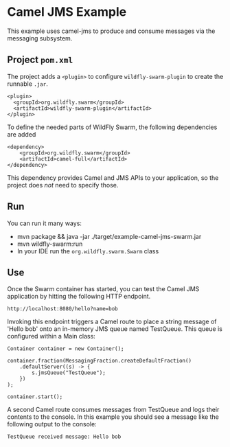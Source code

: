 # Camel JMS Example

This example uses camel-jms to produce and consume messages via the messaging subsystem.

## Project `pom.xml`

The project adds a `<plugin>` to configure `wildfly-swarm-plugin` to
create the runnable `.jar`.

    <plugin>
      <groupId>org.wildfly.swarm</groupId>
      <artifactId>wildfly-swarm-plugin</artifactId>
    </plugin>

To define the needed parts of WildFly Swarm, the following dependencies are added

    <dependency>
        <groupId>org.wildfly.swarm</groupId>
        <artifactId>camel-full</artifactId>
    </dependency>

This dependency provides Camel and JMS APIs to your application, so the
project does *not* need to specify those.

## Run

You can run it many ways:

* mvn package && java -jar ./target/example-camel-jms-swarm.jar
* mvn wildfly-swarm:run
* In your IDE run the `org.wildfly.swarm.Swarm` class

## Use

Once the Swarm container has started, you can test the Camel JMS application by hitting the following HTTP endpoint.

    http://localhost:8080/hello?name=bob

Invoking this endpoint triggers a Camel route to place a string message of 'Hello bob' onto an in-memory JMS queue named TestQueue. This queue is configured
within a Main class:

    Container container = new Container();

    container.fraction(MessagingFraction.createDefaultFraction()
        .defaultServer((s) -> {
            s.jmsQueue("TestQueue");
        })
    );

    container.start();

A second Camel route consumes messages from TestQueue and logs their contents to the console. In this example you 
should see a message like the following output to the console:

    TestQueue received message: Hello bob
